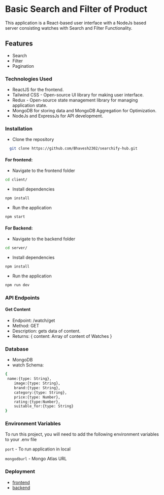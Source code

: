 # Basic Search and Filter of Product
This application is a React-based user interface with a NodeJs based server consisting watches with Search and Filter Functionality.

## Features
- Search 
- Filter
- Pagination

### Technologies Used
- ReactJS for the frontend.
- Tailwind CSS - Open-source UI library for making user interface.
- Redux - Open-source state management library for managing application state.
- MongoDB for storing data and MongoDB Aggregation for Optimization.
- NodeJs and ExpressJs for API development.

### Installation
- Clone the repository
```bash
  git clone https://github.com/Bhavesh2302/searchify-hub.git
  ```

#### For frontend:
- Navigate to the frontend folder
```bash
cd client/
```
- Install dependencies
```bash
npm install
```
- Run the application
```bash
npm start
```
#### For Backend:
- Navigate to the backend folder
```bash
cd server/
```
- Install dependencies
```bash
npm install
```
- Run the application
```bash
npm run dev
```

### API Endpoints

#### Get Content
- Endpoint: /watch/get
- Method: GET
- Description: gets data of content.
- Returns: { content: Array of content of Watches }


### Database
- MongoDB
- watch Schema:
```bash
{
 name:{type: String},
    image:{type: String},
    brand:{type: String},
    category:{type: String},
    price:{type: Number},
    rating:{type:Number},
    suitable_for:{type: String}
}
```

### Environment Variables

To run this project, you will need to add the following environment variables to your .env file

`port` - To run application in local

`mongodburl` - Mongo Atlas URL 

### Deployment
- [frontend](https://watch-hub-mania.netlify.app/)
- [backend](https://searchify-hub-server.onrender.com)